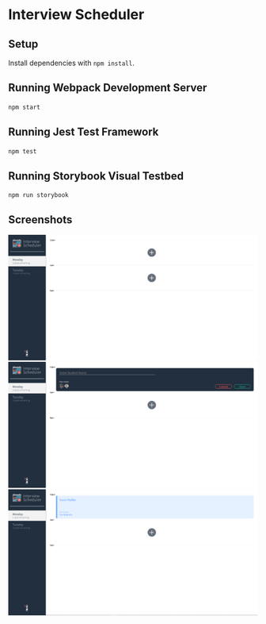 # Interview Scheduler

## Setup

Install dependencies with `npm install`.

## Running Webpack Development Server

```sh
npm start
```

## Running Jest Test Framework

```sh
npm test
```

## Running Storybook Visual Testbed

```sh
npm run storybook
```

## Screenshots
!["Empty appointments page"](https://github.com/TrentPf/scheduler/blob/master/docs/emptyappointments.png?raw=true)
!["Edit appointments interface"](https://github.com/TrentPf/scheduler/blob/master/docs/editappointments.png?raw=true)
!["Saved appointment"](https://github.com/TrentPf/scheduler/blob/master/docs/savedappointments.png?raw=true)